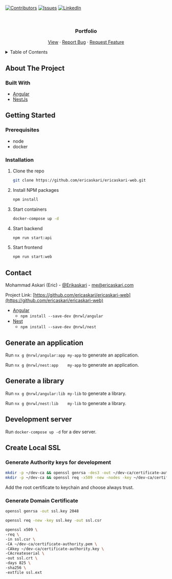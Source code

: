 [![Contributors][contributors-shield]][contributors-url]
[![Issues][issues-shield]][issues-url]
[![LinkedIn][linkedin-shield]][linkedin-url]


<!-- PROJECT LOGO -->
<br />
<div align="center">

<h3 align="center">Portfolio</h3>

  <p align="center">
    <a href="https://www.ericaskari.com">View</a>
    ·
    <a href="https://github.com/ericaskari/ericaskari-web/issues">Report Bug</a>
    ·
    <a href="https://github.com/ericaskari/ericaskari-web/issues">Request Feature</a>
  </p>
</div>

<!-- TABLE OF CONTENTS -->
<details>
  <summary>Table of Contents</summary>
  <ol>
    <li>
      <a href="#about-the-project">About The Project</a>
      <ul>
        <li><a href="#built-with">Built With</a></li>
      </ul>
    </li>
    <li>
      <a href="#getting-started">Getting Started</a>
      <ul>
        <li><a href="#prerequisites">Prerequisites</a></li>
        <li><a href="#installation">Installation</a></li>
      </ul>
    </li>
    <li><a href="#contact">Contact</a></li>
  </ol>
</details>

<!-- ABOUT THE PROJECT -->

## About The Project

[//]: # '[![Product Name Screen Shot][product-screenshot]](https://www.ericaskari.com)'

### Built With

-   [Angular](https://angular.io/)
-   [NestJs](https://nestjs.com/)

<!-- GETTING STARTED -->

## Getting Started

### Prerequisites

-   node
-   docker

### Installation

1. Clone the repo
    ```sh
    git clone https://github.com/ericaskari/ericaskari-web.git
    ```
2. Install NPM packages

    ```sh
    npm install
    ```

3. Start containers
    ```sh
    docker-compose up -d
    ```
4. Start backend

    ```sh
    npm run start:api
    ```

5. Start frontend
    ```sh
    npm run start:web
    ```

<!-- CONTACT -->

## Contact

Mohammad Askari (Eric) - [@Erikaskari](https://twitter.com/Erikaskari) - me@ericaskari.com

Project Link: [https://github.com/ericaskari/ericaskari-web](https://github.com/ericaskari/ericaskari-web)


- [Angular](https://angular.io)
    - `npm install --save-dev @nrwl/angular`
- [Nest](https://nestjs.com)
    - `npm install --save-dev @nrwl/nest`

## Generate an application

Run `nx g @nrwl/angular:app my-app` to generate an application.

Run `nx g @nrwl/nest:app    my-app` to generate an application.

## Generate a library

Run `nx g @nrwl/angular:lib my-lib` to generate a library.

Run `nx g @nrwl/nest:lib    my-lib` to generate a library.

## Development server

Run `docker-compose up -d` for a dev server.

## Create Local SSL

### Generate Authority keys for development
```bash
mkdir -p ~/dev-ca && openssl genrsa -des3 -out ~/dev-ca/certificate-authority.key 2048
mkdir -p ~/dev-ca && openssl req -x509 -new -nodes -key ~/dev-ca/certificate-authority.key -sha256 -days 1825 -out ~/dev-ca/certificate-authority.pem
```
Add the root certificate to keychain and choose always trust.

### Generate Domain Certificate
```bash
openssl genrsa -out ssl.key 2048

openssl req -new -key ssl.key -out ssl.csr

openssl x509 \
-req \
-in ssl.csr \
-CA ~/dev-ca/certificate-authority.pem \
-CAkey ~/dev-ca/certificate-authority.key \
-CAcreateserial \
-out ssl.crt \
-days 825 \
-sha256 \
-extfile ssl.ext
```


[contributors-shield]: https://img.shields.io/github/contributors/ericaskari/ericaskari-web.svg?style=for-the-badge
[contributors-url]: https://github.com/ericaskari/ericaskari-web/graphs/contributors
[issues-shield]: https://img.shields.io/github/issues/ericaskari/ericaskari-web.svg?style=for-the-badge
[issues-url]: https://github.com/ericaskari/ericaskari-web/issues
[linkedin-shield]: https://img.shields.io/badge/-LinkedIn-black.svg?style=for-the-badge&logo=linkedin&colorB=555
[linkedin-url]: https://linkedin.com/in/linkedin_username

